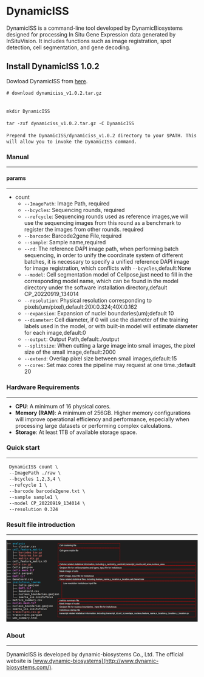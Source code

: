 # DynamicISS
DynamicISS is a command-line tool developed by DynamicBiosystems designed for processing In Situ Gene Expression data generated by InSituVision. It includes functions such as image registration, spot detection, cell segmentation, and gene decoding.


## Install DynamicISS 1.0.2
Dowload DynamicISS from [here](https://github.com/DynamicBiosystems/DynamicISS/releases/tag/dynamiciss-v1.0.2).

```shell
# download dynamiciss_v1.0.2.tar.gz


mkdir DynamicISS

tar -zxf dynamiciss_v1.0.2.tar.gz -C DynamicISS

Prepend the DynamicISS/dynamiciss_v1.0.2 directory to your $PATH. This will allow you to invoke the DynamicISS command.
```
### Manual

---

#### params

---
- count
  - `--ImagePath`: Image Path, required
  - `--bcycles`: Sequencing rounds, required
  - `--refcycle`: Sequencing rounds used as reference images,we will use the sequencing images from this round as a benchmark to register the images from other rounds. required
  - `--barcode`: Barcode2gene File,required
  - `--sample`: Sample name,required
  - `--rd`: The reference DAPI image path, when performing batch sequencing, in order to unify the coordinate system of different batches, it is necessary to specify a unified reference DAPI image for image registration, which conflicts with `--bcycles`,default:None
  - `--model`: Cell segmentation model of Cellpose,just need to fill in the corresponding model name, which can be found in the model directory under the software installation directory,default CP_20220919_134014
  - `--resolution`: Physical resolution corresponding to pixels(um/pixel),default:20X:0.324;40X:0.162
  - `--expansion`: Expansion of nuclei boundaries(um);default 10
  - `--diameter`: Cell diameter, if 0 will use the diameter of the training labels used in the model, 
                  or with built-in model will estimate diameter for each image,default:0
  - `--output`: Output Path,default:./output
  - `--splitsize`: When cutting a large image into small images, the pixel size of the small image,default:2000
  - `--extend`: Overlap pixel size between small images,default:15
  - `--cores`: Set max cores the pipeline may request at one time.;default 20



### Hardware Requirements  
---
- **CPU**: A minimum of 16 physical cores.
- **Memory (RAM)**: A minimum of 256GB. Higher memory configurations will improve operational efficiency and performance, especially when processing large datasets or performing complex calculations.  
- **Storage**: At least 1TB of available storage space.



### Quick start
---
```shell
 DynamicISS count \
 --ImagePath ./raw \
 --bcycles 1,2,3,4 \
 --refcycle 1 \
 --barcode barcode2gene.txt \
 --sample sample1 \
 --model CP_20220919_134014 \
 --resolution 0.324 
```

### Result file introduction
---
![outs](https://github.com/DynamicBiosystems/DynamicISS/blob/main/outs.png)
### About

---

DynamicISS is developed by dynamic-biosystems Co., Ltd. The official website is [www.dynamic-biosystems](http://www.dynamic-biosystems.com/).


